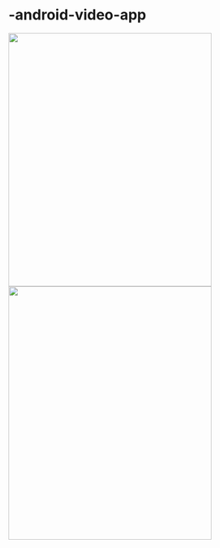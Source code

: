 # -android-video-app
<img src="[https://encrypted-tbn0.gstatic.com/images?q=tbn:ANd9GcSvE6DQnGNbN_f8V5YMiPJ3I-Z3YtbGY0AIBw&usqp=CAU](https://scontent.fhan5-2.fna.fbcdn.net/v/t1.15752-9/288363962_540933954408430_6049381412225658633_n.jpg?_nc_cat=104&ccb=1-7&_nc_sid=ae9488&_nc_ohc=TVcyZA-_2WgAX8MJxON&_nc_ht=scontent.fhan5-2.fna&oh=03_AVIZQVUpodZ54dnrjj-anAEXnyvcjCKQXe8Zbnl7yxA-eg&oe=62DDCC35)" width="400" height="500" />
<img src="https://encrypted-tbn0.gstatic.com/images?q=tbn:ANd9GcSvE6DQnGNbN_f8V5YMiPJ3I-Z3YtbGY0AIBw&usqp=CAU" width="400" height="500" />
